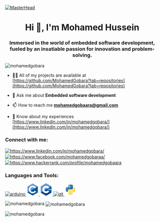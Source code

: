 [![MasterHead](https://i.pinimg.com/originals/f5/8f/e8/f58fe8e19a7e25ddf0c459a3599261d6.gif)](https://rishavchanda.io)
<h1 align="center">Hi 👋, I'm Mohamed Hussein</h1>
<h3 align="center">Immersed in the world of embedded software development, fueled by an insatiable passion for innovation and problem-solving.</h3>
<p align="left"> <img src="https://komarev.com/ghpvc/?username=mohamedgobara&label=Profile%20views&color=0e75b6&style=flat" alt="mohamedgobara" /> </p>

- 👨‍💻 All of my projects are available at [https://github.com/MohamedGobara?tab=repositories](https://github.com/MohamedGobara?tab=repositories)

- 💬 Ask me about **Embedded software development**

- 📫 How to reach me **mohamedgobaara@gmail.com**

- 📄 Know about my experiences [https://www.linkedin.com/in/mohamedgobara/](https://www.linkedin.com/in/mohamedgobara/)

<h3 align="left">Connect with me:</h3>
<p align="left">
<a href="https://linkedin.com/in/https://www.linkedin.com/in/mohamedgobara/" target="blank"><img align="center" src="https://raw.githubusercontent.com/rahuldkjain/github-profile-readme-generator/master/src/images/icons/Social/linked-in-alt.svg" alt="https://www.linkedin.com/in/mohamedgobara/" height="30" width="40" /></a>
<a href="https://fb.com/https://www.facebook.com/mohamedgobaraa/" target="blank"><img align="center" src="https://raw.githubusercontent.com/rahuldkjain/github-profile-readme-generator/master/src/images/icons/Social/facebook.svg" alt="https://www.facebook.com/mohamedgobaraa/" height="30" width="40" /></a>
<a href="https://www.hackerrank.com/https://www.hackerrank.com/profile/mohamedgobaara" target="blank"><img align="center" src="https://raw.githubusercontent.com/rahuldkjain/github-profile-readme-generator/master/src/images/icons/Social/hackerrank.svg" alt="https://www.hackerrank.com/profile/mohamedgobaara" height="30" width="40" /></a>
</p>

<h3 align="left">Languages and Tools:</h3>
<p align="left"> <a href="https://www.arduino.cc/" target="_blank" rel="noreferrer"> <img src="https://cdn.worldvectorlogo.com/logos/arduino-1.svg" alt="arduino" width="40" height="40"/> </a> <a href="https://www.cprogramming.com/" target="_blank" rel="noreferrer"> <img src="https://raw.githubusercontent.com/devicons/devicon/master/icons/c/c-original.svg" alt="c" width="40" height="40"/> </a> <a href="https://www.w3schools.com/cpp/" target="_blank" rel="noreferrer"> <img src="https://raw.githubusercontent.com/devicons/devicon/master/icons/cplusplus/cplusplus-original.svg" alt="cplusplus" width="40" height="40"/> </a> <a href="https://git-scm.com/" target="_blank" rel="noreferrer"> <img src="https://www.vectorlogo.zone/logos/git-scm/git-scm-icon.svg" alt="git" width="40" height="40"/> </a> <a href="https://www.python.org" target="_blank" rel="noreferrer"> <img src="https://raw.githubusercontent.com/devicons/devicon/master/icons/python/python-original.svg" alt="python" width="40" height="40"/> </a> </p>

<p><img align="left" src="https://github-readme-stats.vercel.app/api/top-langs?username=mohamedgobara&show_icons=true&locale=en&layout=compact" alt="mohamedgobara" /></p>

<p>&nbsp;<img align="center" src="https://github-readme-stats.vercel.app/api?username=mohamedgobara&show_icons=true&locale=en" alt="mohamedgobara" /></p>

<p><img align="center" src="https://github-readme-streak-stats.herokuapp.com/?user=mohamedgobara&" alt="mohamedgobara" /></p>

